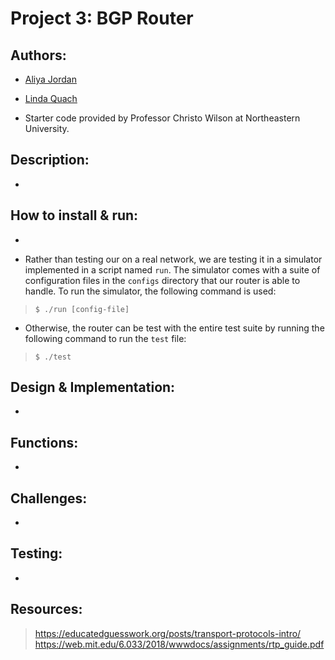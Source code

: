 # Project 3: BGP Router

## Authors:
- [Aliya Jordan](https://github.com/aliyajo)
- [Linda Quach](https://github.com/linppa)

- Starter code provided by Professor Christo Wilson at Northeastern University.

## Description:
- 


## How to install & run:
- 

- Rather than testing our on a real network, we are testing it in a simulator
  implemented in a script named `run`. The simulator comes with a suite of
  configuration files in the `configs` directory that our router is able to
  handle. To run the simulator, the following command is used:

> `$ ./run [config-file]`

- Otherwise, the router can be test with the entire test suite by running the
  following command to run the `test` file:

> `$ ./test`


## Design & Implementation:
- 

## Functions:
-


## Challenges:
- 

## Testing:
- 


## Resources:
> https://educatedguesswork.org/posts/transport-protocols-intro/
> https://web.mit.edu/6.033/2018/wwwdocs/assignments/rtp_guide.pdf
